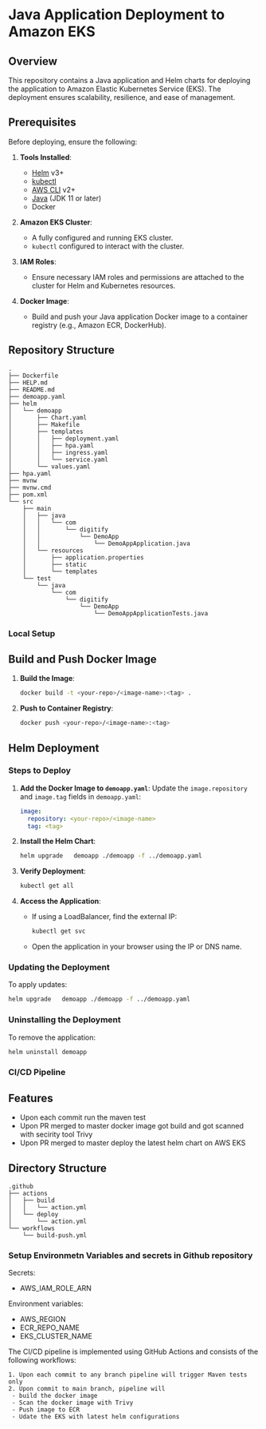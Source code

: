 # Java Application Deployment to Amazon EKS

## Overview
This repository contains a Java application and Helm charts for deploying the application to Amazon Elastic Kubernetes Service (EKS). The deployment ensures scalability, resilience, and ease of management.

## Prerequisites

Before deploying, ensure the following:

1. **Tools Installed**:
   - [Helm](https://helm.sh/docs/intro/install/) v3+
   - [kubectl](https://kubernetes.io/docs/tasks/tools/)
   - [AWS CLI](https://aws.amazon.com/cli/) v2+
   - [Java](https://www.java.com/) (JDK 11 or later)
   - Docker

2. **Amazon EKS Cluster**:
   - A fully configured and running EKS cluster.
   - `kubectl` configured to interact with the cluster.

3. **IAM Roles**:
   - Ensure necessary IAM roles and permissions are attached to the cluster for Helm and Kubernetes resources.

4. **Docker Image**:
   - Build and push your Java application Docker image to a container registry (e.g., Amazon ECR, DockerHub).

## Repository Structure

```plaintext
.
├── Dockerfile
├── HELP.md
├── README.md
├── demoapp.yaml
├── helm
│   └── demoapp
│       ├── Chart.yaml
│       ├── Makefile
│       ├── templates
│       │   ├── deployment.yaml
│       │   ├── hpa.yaml
│       │   ├── ingress.yaml
│       │   └── service.yaml
│       └── values.yaml
├── hpa.yaml
├── mvnw
├── mvnw.cmd
├── pom.xml
└── src
    ├── main
    │   ├── java
    │   │   └── com
    │   │       └── digitify
    │   │           └── DemoApp
    │   │               └── DemoAppApplication.java
    │   └── resources
    │       ├── application.properties
    │       ├── static
    │       └── templates
    └── test
        └── java
            └── com
                └── digitify
                    └── DemoApp
                        └── DemoAppApplicationTests.java
```
### Local Setup
## Build and Push Docker Image

1. **Build the Image**:
   ```bash
   docker build -t <your-repo>/<image-name>:<tag> .
   ```

2. **Push to Container Registry**:
   ```bash
   docker push <your-repo>/<image-name>:<tag>
   ```

## Helm Deployment

### Steps to Deploy

1. **Add the Docker Image to `demoapp.yaml`**:
   Update the `image.repository` and `image.tag` fields in `demoapp.yaml`:
   ```yaml
   image:
     repository: <your-repo>/<image-name>
     tag: <tag>
   ```

2. **Install the Helm Chart**:
   ```bash
   helm upgrade   demoapp ./demoapp -f ../demoapp.yaml     
   ```

3. **Verify Deployment**:
   ```bash
   kubectl get all 
   ```

4. **Access the Application**:
   - If using a LoadBalancer, find the external IP:
     ```bash
     kubectl get svc 
     ```
   - Open the application in your browser using the IP or DNS name.

### Updating the Deployment

To apply updates:
```bash
helm upgrade   demoapp ./demoapp -f ../demoapp.yaml     
```

### Uninstalling the Deployment

To remove the application:
```bash
helm uninstall demoapp
```

### CI/CD Pipeline

## Features
- Upon each commit run the maven test
- Upon PR merged to master docker image got build and got scanned with secirity tool Trivy
- Upon PR merged to master deploy the latest helm chart on AWS EKS



## Directory Structure

```plaintext
.github
├── actions
│   ├── build
│   │   └── action.yml
│   └── deploy
│       └── action.yml
└── workflows
    └── build-push.yml
```

### Setup Environmetn Variables and secrets in Github repository
Secrets:
- AWS_IAM_ROLE_ARN

Environment variables:
- AWS_REGION
- ECR_REPO_NAME
- EKS_CLUSTER_NAME

The CI/CD pipeline is implemented using GitHub Actions and consists of the following workflows:
 ```
1. Upon each commit to any branch pipeline will trigger Maven tests only
2. Upon commit to main branch, pipeline will
  - build the docker image
  - Scan the docker image with Trivy
  - Push image to ECR
  - Udate the EKS with latest helm configurations
 ```





